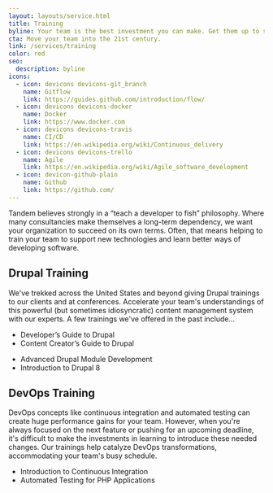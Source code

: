 ```yaml
---
layout: layouts/service.html
title: Training
byline: Your team is the best investment you can make. Get them up to speed on the latest and most cutting edge development practices.
cta: Move your team into the 21st century.
link: /services/training
color: red
seo:
  description: byline
icons:
  - icon: devicons devicons-git_branch
    name: Gitflow
    link: https://guides.github.com/introduction/flow/
  - icon: devicons devicons-docker
    name: Docker
    link: https://www.docker.com
  - icon: devicons devicons-travis
    name: CI/CD
    link: https://en.wikipedia.org/wiki/Continuous_delivery
  - icon: devicons devicons-trello
    name: Agile
    link: https://en.wikipedia.org/wiki/Agile_software_development
  - icon: devicon-github-plain
    name: Github
    link: https://github.com/
---
```


Tandem believes strongly in a “teach a developer to fish” philosophy. Where many consultancies make themselves a long-term dependency, we want your organization to succeed on its own terms. Often, that means helping to train your team to support new technologies and learn better ways of developing software.

<div class="row">
  <div class="col-sm-3">
    <h2>Drupal Training</h2>
  </div>
  <div class="col-sm-9">
    <p>We've trekked across the United States and beyond giving Drupal trainings to our clients and at conferences. Accelerate your team's understandings of this powerful (but sometimes idiosyncratic) content management system with our experts. A few trainings we've offered in the past include...</p>
    <div class="row">
      <div class="col-sm-6">
        <ul>
          <li>Developer’s Guide to Drupal</li>
          <li>Content Creator’s Guide to Drupal</li>
        </ul>
      </div>
      <div class="col-sm-6">
        <ul>
          <li>Advanced Drupal Module Development</li>
          <li>Introduction to Drupal 8</li>
        </ul>
      </div>
    </div>
  </div>
</div>
<div class="row">
  <div class="col-sm-3">
    <h2>DevOps Training</h2>
  </div>
  <div class="col-sm-9">
    <p>DevOps concepts like continuous integration and automated testing can create huge performance gains for your team. However, when you're always focused on the next feature or pushing for an upcoming deadline, it's difficult to make the investments in learning to introduce these needed changes. Our trainings help catalyze DevOps transformations, accommodating your team's busy schedule.</p>
    <div class="row">
      <div class="col-sm-6">
        <ul>
          <li>Introduction to Continuous Integration</li>
          <li>Automated Testing for PHP Applications</li>
        </ul>
      </div>
    </div>
  </div>
</div>
